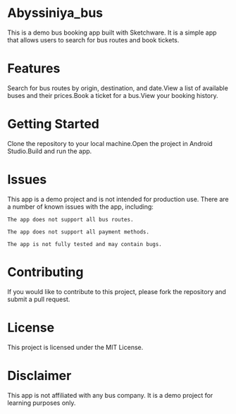 # Abyssiniya_bus

  This is a demo bus booking app built with Sketchware. It is a simple app that allows users to search for bus routes and book tickets.

# Features

Search for bus routes by origin, destination, and date.View a list of available buses and their prices.Book a ticket for a bus.View your booking history.



# Getting Started

Clone the repository to your local machine.Open the project in Android Studio.Build and run the app.

# Issues

This app is a demo project and is not intended for production use. There are a number of known issues with the app, including:

`The app does not support all bus routes. 
`
<br>

`The app does not support all payment methods.
`
<br>

`The app is not fully tested and may contain bugs.
`
# Contributing

If you would like to contribute to this project, please fork the repository and submit a pull request.

# License

This project is licensed under the MIT License.

# Disclaimer

This app is not affiliated with any bus company. It is a demo project for learning purposes only.
